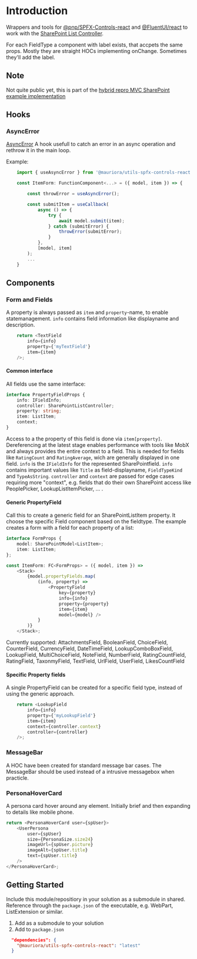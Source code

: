 # Introduction

Wrappers and tools for [@pnp/SPFX-Controls-react](https://github.com/pnp/sp-dev-fx-controls-react/) and [@FluentUI/react](https://github.com/microsoft/fluentui/tree/master/packages/react) to work with the [SharePoint List Controller](https://github.com/mauriora/Controller-SharePoint-List).

For each FieldType a component with label exists, that accpets the same props.
Mostly they are straight HOCs implementing onChange. Sometimes they'll add the label.

## Note

Not quite public yet, this is part of the [hybrid repro MVC SharePoint example implementation](https://github.com/mauriora/reusable-hybrid-repo-mvc-spfx-examples)

## Hooks

### AsyncError

[AsyncError](.\src\hooks\AsyncError.tsx) A hook usefull to catch an error in an async operation and rethrow it in the main loop.

Example:

```typescript
    import { useAsyncError } from '@mauriora/utils-spfx-controls-react';

    const ItemForm: FunctionComponent<...> = ({ model, item }) => {

        const throwError = useAsyncError();

        const submitItem = useCallback(
            async () => {
                try {
                    await model.submit(item);
                } catch (submitError) {
                    throwError(submitError);
                }
            },
            [model, item]
        );
        ...
    }

```

## Components

### Form and Fields

A property is always passed as `item` and `property`-name, to enable statemanagement. `info` contains field information like displayname and description.

```typescript
    return <TextField
        info={info}
        property={'myTextField'}
        item={item}
    />;
```

#### Common interface

All fields use the same interface:

```typescript
interface PropertyFieldProps {
    info: IFieldInfo;
    controller: SharePointListController;
    property: string;
    item: ListItem;
    context;
}
```

Access to a the property of this field is done via `item[property]`. Dereferencing at the latest stage enables performance with tools like MobX and always provides the entire context to a field. This is needed for fields like `RatingCount` and `RatingAverage`, wich are generally displayed in one field.
`info` is the `IFieldInfo` for the represented SharePointfield. `info` contains important values like `Title` as field-displayname, `FieldTypeKind` and `TypeAsString`.
`controller` and `context` are passed for edge cases requiring more "context", e.g. fields that do their own SharePoint access like PeoplePicker, LookupListItemPicker, ... .

#### Generic PropertyField

Call this to create a generic field for an SharePointListItem property. It choose the specific Field component based on the fieldtype.
The example creates a form with a field for each property of a list:

```typescript
interface FormProps {
    model: SharePointModel<ListItem>;
    item: ListItem;
};

const ItemForm: FC<FormProps> = ({ model, item }) =>
    <Stack>
        {model.propertyFields.map(
            (info, property) =>
                <PropertyField 
                    key={property}
                    info={info}
                    property={property}
                    item={item}
                    model={model} />
            }
        )}
    </Stack>;
```

Currently supported: AttachmentsField, BooleanField, ChoiceField, CounterField, CurrencyField, DateTimeField,  LookupComboBoxField, LookupField, MultiChoiceField, NoteField, NumberField, RatingCountField, RatingField, TaxonmyField, TextField, UrlField, UserField, LikesCountField

#### Specific Property fields

A single PropertyField can be created for a specific field type, instead of using the generic approach.

```typescript
    return <LookupField
        info={info}
        property={'myLookupField'}
        item={item}
        context={controller.context}
        controller={controller}
    />;
```

### MessageBar

A HOC have been created for standard message bar cases. The MessageBar should be used instead of a intrusive messagebox when practicle.

### PersonaHoverCard

A persona card hover around any element. Initially brief and then expanding to details like mobile phone.

```typescript
return <PersonaHoverCard user={spUser}>
    <UserPersona
        user={spUser}
        size={PersonaSize.size24}
        imageUrl={spUser.picture}
        imageAlt={spUser.title}
        text={spUser.title}
    />
</PersonaHoverCard>;

```

## Getting Started

Include this module/repositiory in your solution as a submodule in shared. Reference through the `package.json` of the executable, e.g. WebPart, ListExtension or similar.

1. Add as a submodule to your solution
2. Add to `package.json`

```json
  "dependencies": {
    "@mauriora/utils-spfx-controls-react": "latest"
  }
```
